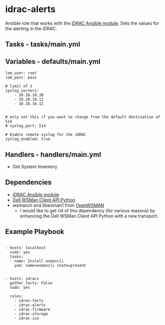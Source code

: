 # idrac-alerts
Ansible role that works with the [iDRAC Ansible module](https://github.com/hbeatty/iDRAC-Ansible-module). Sets the values for the alerting in the iDRAC.

## Tasks - tasks/main.yml

## Variables - defaults/main.yml

```
lom_user: root
lom_pass: pass

# limit of 3
syslog_servers:
    - 10.10.10.10
    - 10.10.10.11
    - 10.10.10.12


# only set this if you want to change from the default destination of 514
# syslog_port: 514

# Enable remote syslog for the iDRAC
syslog_enabled: true
```

## Handlers - handlers/main.yml

* Get System Inventory

## Dependencies

* [iDRAC Ansible module](https://github.com/hbeatty/iDRAC-Ansible-module)
* [Dell WSMan Client API Python](https://github.com/hbeatty/dell-wsman-client-api-python)
* wsmancli and libwsman1 from [OpenWSMAN](https://openwsman.github.io/)
  * I would like to get rid of this dependency (for various reasons) by enhancing the Dell WSMan Client API Python with a new transport.

## Example Playbook

```

- hosts: localhost
  sudo: yes
  tasks:
  - name: Install wsmancli
    yum: name=wsmancli state=present


- hosts: idracs
  gather_facts: False
  sudo: yes

  roles:
    - idrac-facts
    - idrac-alerts
    - idrac-firmware
    - idrac-storage
    - idrac-iso
```
